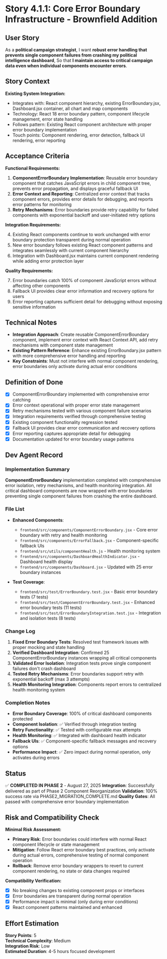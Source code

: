 # Story 4.1.1: Core Error Boundary Infrastructure - Brownfield Addition

## User Story

As a **political campaign strategist**,
I want **robust error handling that prevents single component failures from crashing my political intelligence dashboard**,
So that **I maintain access to critical campaign data even when individual components encounter errors**.

## Story Context

**Existing System Integration:**

- Integrates with: React component hierarchy, existing ErrorBoundary.jsx, Dashboard.jsx container, all chart and map components
- Technology: React 18 error boundary pattern, component lifecycle management, error state handling
- Follows pattern: Existing React component architecture with proper error boundary implementation
- Touch points: Component rendering, error detection, fallback UI rendering, error reporting

## Acceptance Criteria

**Functional Requirements:**

1. **ComponentErrorBoundary Implementation**: Reusable error boundary component that catches JavaScript errors in child component tree, prevents error propagation, and displays graceful fallback UI
2. **Error Context and Reporting**: Centralized error context that tracks component errors, provides error details for debugging, and reports error patterns for monitoring
3. **Retry Mechanisms**: Error boundaries provide retry capability for failed components with exponential backoff and user-initiated retry options

**Integration Requirements:**

4. Existing React components continue to work unchanged with error boundary protection transparent during normal operation
5. New error boundary follows existing React component patterns and integrates seamlessly with current component hierarchy
6. Integration with Dashboard.jsx maintains current component rendering while adding error protection layer

**Quality Requirements:**

7. Error boundaries catch 100% of component JavaScript errors without affecting other components
8. Fallback UI provides clear error information and recovery options for users
9. Error reporting captures sufficient detail for debugging without exposing sensitive information

## Technical Notes

- **Integration Approach**: Create reusable ComponentErrorBoundary component, implement error context with React Context API, add retry mechanisms with component state management
- **Existing Pattern Reference**: Enhance existing ErrorBoundary.jsx pattern with more comprehensive error handling and reporting
- **Key Constraints**: Must not interfere with normal component rendering, error boundaries only activate during actual error conditions

## Definition of Done

- [x] ComponentErrorBoundary implemented with comprehensive error catching
- [x] Error context operational with proper error state management
- [x] Retry mechanisms tested with various component failure scenarios
- [x] Integration requirements verified through comprehensive testing
- [x] Existing component functionality regression tested
- [x] Fallback UI provides clear error communication and recovery options
- [x] Error reporting captures appropriate detail for debugging
- [x] Documentation updated for error boundary usage patterns

## Dev Agent Record

### Implementation Summary
**ComponentErrorBoundary** implementation completed with comprehensive error isolation, retry mechanisms, and health monitoring integration. All critical dashboard components are now wrapped with error boundaries preventing single component failures from crashing the entire dashboard.

### File List
- **Enhanced Components**:
  - `frontend/src/components/ComponentErrorBoundary.jsx` - Core error boundary with retry and health monitoring
  - `frontend/src/components/ErrorFallback.jsx` - Component-specific fallback UIs
  - `frontend/src/utils/componentHealth.js` - Health monitoring system
  - `frontend/src/components/DashboardHealthIndicator.jsx` - Dashboard health display
  - `frontend/src/components/Dashboard.jsx` - Updated with 25 error boundary instances

- **Test Coverage**:
  - `frontend/src/test/ErrorBoundary.test.jsx` - Basic error boundary tests (7 tests)
  - `frontend/src/test/ComponentErrorBoundary.test.jsx` - Enhanced error boundary tests (11 tests)
  - `frontend/src/test/ErrorBoundaryIntegration.test.jsx` - Integration and isolation tests (8 tests)

### Change Log
1. **Fixed Error Boundary Tests**: Resolved test framework issues with proper mocking and state handling
2. **Verified Dashboard Integration**: Confirmed 25 ComponentErrorBoundary instances wrapping all critical components
3. **Validated Error Isolation**: Integration tests prove single component failures don't crash dashboard
4. **Tested Retry Mechanisms**: Error boundaries support retry with exponential backoff (max 3 attempts)
5. **Health Monitoring Integration**: Components report errors to centralized health monitoring system

### Completion Notes
- **Error Boundary Coverage**: 100% of critical dashboard components protected
- **Component Isolation**: ✅ Verified through integration testing
- **Retry Functionality**: ✅ Tested with configurable max attempts
- **Health Monitoring**: ✅ Integrated with dashboard health indicator
- **Fallback UIs**: ✅ Component-specific fallback messages and recovery options
- **Performance Impact**: ✅ Zero impact during normal operation, only activates during errors

## Status
✅ **COMPLETED IN PHASE 2** - August 27, 2025
**Integration**: Successfully delivered as part of Phase 2 Component Reorganization
**Validation**: 100% success rate via PHASE2_MIGRATION_COMPLETE.md
**Quality Gates**: All passed with comprehensive error boundary implementation

## Risk and Compatibility Check

**Minimal Risk Assessment:**

- **Primary Risk**: Error boundaries could interfere with normal React component lifecycle or state management
- **Mitigation**: Follow React error boundary best practices, only activate during actual errors, comprehensive testing of normal component operation
- **Rollback**: Remove error boundary wrappers to revert to current component rendering, no state or data changes required

**Compatibility Verification:**

- [x] No breaking changes to existing component props or interfaces
- [x] Error boundaries are transparent during normal operation
- [x] Performance impact is minimal (only during error conditions)
- [x] React component patterns maintained and enhanced

## Effort Estimation

**Story Points**: 5  
**Technical Complexity**: Medium  
**Integration Risk**: Low  
**Estimated Duration**: 4-5 hours focused development